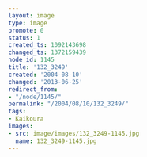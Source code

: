 ```yaml
---
layout: image
type: image
promote: 0
status: 1
created_ts: 1092143698
changed_ts: 1372159439
node_id: 1145
title: '132_3249'
created: '2004-08-10'
changed: '2013-06-25'
redirect_from:
- "/node/1145/"
permalink: "/2004/08/10/132_3249/"
tags:
- Kaikoura
images:
- src: image/images/132_3249-1145.jpg
  name: 132_3249-1145.jpg
---
```


